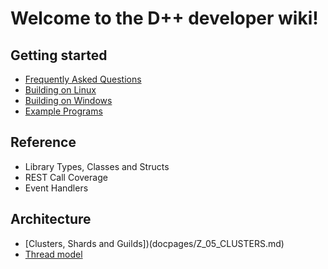 # Welcome to the D++ developer wiki!

## Getting started
* [Frequently Asked Questions](docpages/Z_01_FAQ.md)
* [Building on Linux](docpages/Z_02_BUILD_LINUX.md)
* [Building on Windows](docpages/Z_03_BUILD_WIN.md)
* [Example Programs](docpages/Z_04_EXAMPLE.md)

## Reference
* Library Types, Classes and Structs
* REST Call Coverage
* Event Handlers

## Architecture
* [Clusters, Shards and Guilds])(docpages/Z_05_CLUSTERS.md)
* [Thread model](docpages/Z_06_THREADMODEL.md)
